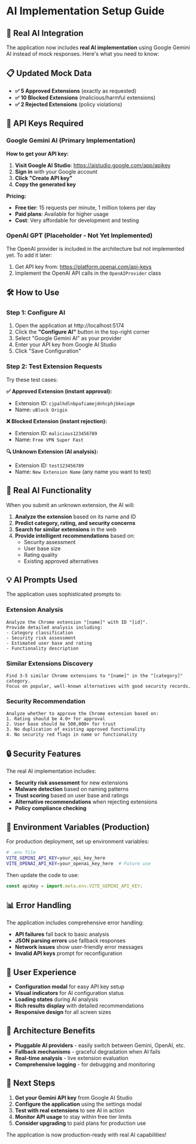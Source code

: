 # AI Implementation Setup Guide

## 🤖 Real AI Integration

The application now includes **real AI implementation** using Google Gemini AI instead of mock responses. Here's what you need to know:

## 📋 Updated Mock Data

- **✅ 5 Approved Extensions** (exactly as requested)
- **✅ 10 Blocked Extensions** (malicious/harmful extensions)
- **✅ 2 Rejected Extensions** (policy violations)

## 🔑 API Keys Required

### Google Gemini AI (Primary Implementation)

**How to get your API key:**

1. **Visit Google AI Studio**: https://aistudio.google.com/app/apikey
2. **Sign in** with your Google account
3. **Click "Create API key"**
4. **Copy the generated key**

**Pricing:**
- **Free tier**: 15 requests per minute, 1 million tokens per day
- **Paid plans**: Available for higher usage
- **Cost**: Very affordable for development and testing

### OpenAI GPT (Placeholder - Not Yet Implemented)

The OpenAI provider is included in the architecture but not implemented yet. To add it later:

1. Get API key from: https://platform.openai.com/api-keys
2. Implement the OpenAI API calls in the `OpenAIProvider` class

## 🛠️ How to Use

### Step 1: Configure AI
1. Open the application at http://localhost:5174
2. Click the **"Configure AI"** button in the top-right corner
3. Select "Google Gemini AI" as your provider
4. Enter your API key from Google AI Studio
5. Click "Save Configuration"

### Step 2: Test Extension Requests
Try these test cases:

**✅ Approved Extension (instant approval):**
- Extension ID: `cjpalhdlnbpafiamejdnhcphjbkeiagm`
- Name: `uBlock Origin`

**❌ Blocked Extension (instant rejection):**
- Extension ID: `malicious123456789`
- Name: `Free VPN Super Fast`

**🔍 Unknown Extension (AI analysis):**
- Extension ID: `test123456789`
- Name: `New Extension Name` (any name you want to test)

## 🎯 Real AI Functionality

When you submit an unknown extension, the AI will:

1. **Analyze the extension** based on its name and ID
2. **Predict category, rating, and security concerns**
3. **Search for similar extensions** in the web
4. **Provide intelligent recommendations** based on:
   - Security assessment
   - User base size
   - Rating quality
   - Existing approved alternatives

## 💡 AI Prompts Used

The application uses sophisticated prompts to:

### Extension Analysis
```
Analyze the Chrome extension "[name]" with ID "[id]".
Provide detailed analysis including:
- Category classification
- Security risk assessment
- Estimated user base and rating
- Functionality description
```

### Similar Extensions Discovery
```
Find 3-5 similar Chrome extensions to "[name]" in the "[category]" category.
Focus on popular, well-known alternatives with good security records.
```

### Security Recommendation
```
Analyze whether to approve the Chrome extension based on:
1. Rating should be 4.0+ for approval
2. User base should be 500,000+ for trust
3. No duplication of existing approved functionality
4. No security red flags in name or functionality
```

## 🔒 Security Features

The real AI implementation includes:

- **Security risk assessment** for new extensions
- **Malware detection** based on naming patterns
- **Trust scoring** based on user base and ratings
- **Alternative recommendations** when rejecting extensions
- **Policy compliance checking**

## 🚀 Environment Variables (Production)

For production deployment, set up environment variables:

```bash
# .env file
VITE_GEMINI_API_KEY=your_api_key_here
VITE_OPENAI_API_KEY=your_openai_key_here  # Future use
```

Then update the code to use:
```javascript
const apiKey = import.meta.env.VITE_GEMINI_API_KEY;
```

## 📊 Error Handling

The application includes comprehensive error handling:

- **API failures** fall back to basic analysis
- **JSON parsing errors** use fallback responses
- **Network issues** show user-friendly error messages
- **Invalid API keys** prompt for reconfiguration

## 🎨 User Experience

- **Configuration modal** for easy API key setup
- **Visual indicators** for AI configuration status
- **Loading states** during AI analysis
- **Rich results display** with detailed recommendations
- **Responsive design** for all screen sizes

## 🔄 Architecture Benefits

- **Pluggable AI providers** - easily switch between Gemini, OpenAI, etc.
- **Fallback mechanisms** - graceful degradation when AI fails
- **Real-time analysis** - live extension evaluation
- **Comprehensive logging** - for debugging and monitoring

## 📝 Next Steps

1. **Get your Gemini API key** from Google AI Studio
2. **Configure the application** using the settings modal
3. **Test with real extensions** to see AI in action
4. **Monitor API usage** to stay within free tier limits
5. **Consider upgrading** to paid plans for production use

The application is now production-ready with real AI capabilities!

